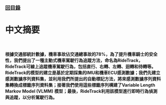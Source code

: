 ### [回目錄](../ReadMe.md)
# 中文摘要

<br>

**根據交通部統計數據，機車事故佔交通總事故的78%，為了提升機車騎士的安全性，我們提出了一種主動式機車駕駛行為追蹤方法，命名為RideTrack，RideTrack可線上追蹤機車駕駛行為，包括直行、右轉、左轉、迴轉和待轉等。**
**RideTrack的模型的建立是基於定期採集的IMU和機車ECU感測數據；我們先建立感測數據序列資料集，並利用我們所提出的自動標記方法，將來感測數據序列資料集轉換成標籤序列資料集；接著我們使用這些標籤序列構建了Variable Length Markov Model (VLMM) 模型；最後，RideTrack利用該模型進行即時行為偵測與追蹤，以分析駕駛行為。**
